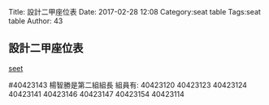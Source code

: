 Title: 設計二甲座位表
Date: 2017-02-28 12:08
Category:seat table
Tags:seat table
Author: 43



<!-- PELICAN_END_SUMMARY -->


## 設計二甲座位表		
<a href="./../2017/seet.html">seet</a>

#40423143 楊智勝是第二組組長
組員有:
40423120
40423123
40423124
40423141
40423146
40423147
40423154
40423114